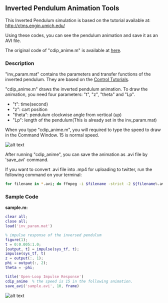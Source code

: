 ## Inverted Pendulum Animation Tools

This Inverted Pendulum simulation is based on the tutorial available at:
http://ctms.engin.umich.edu/

Using these codes, you can see the pendulum animation and save it as an AVI file. 

The original code of "cdip_anime.m" is available  at [here](http://www.maizuru-ct.ac.jp/control/kawata/study/book_ip/files1.html).

### Description

"inv_param.mat" contains the parameters and transfer functions of the inverted pendulum. They are based on the  [Control Tutorials](http://ctms.engin.umich.edu/CTMS/index.php?example=InvertedPendulum&section=SimulinkModeling).

"cdip_anime.m" draws the inverted pendulum animation. To draw the animation, you need four parameters: "t", "z", "theta" and "Lp". 

* "t": time(second)
* "z": cart position
* "theta": pendulum clockwise angle from vertical (up)
* "Lp": length of the pendulum(This is already set in the inv_param.mat)

When you type "cdip_anime.m", you will required to type the speed to draw in the Command Window. 15 is normal speed.

![alt text](https://github.com/syuntoku14/InvertedPendulumAnimationTools/blob/images/cart_pend.JPG)

After running "cdip_anime", you can save the animation as .avi file by 'save_avi' command.

If you want to convert .avi file into .mp4 for uploading to twitter, run the following command on your terminal:

```bash
for filename in *.avi; do ffmpeg -i $filename -strict -2 ${filename%.avi}.mp4; done
```

### Sample Code

**sample.m:**

```matlab
clear all;
close all;
load('inv_param.mat')

% impulse response of the inversed pendulum
figure(1);
t = 0:0.005:1.0;
[output, t] = impulse(sys_tf, t);
impulse(sys_tf, t)
z = output(:, 1);
phi = output(:, 2);
theta = -phi;

title('Open-Loop Impulse Response')
cdip_anime  % the speed is 15 in the following animation.
save_avi('sample.avi', 10, frame)
```

![alt text](https://raw.githubusercontent.com/username/projectname/branch/path/to/img.png)